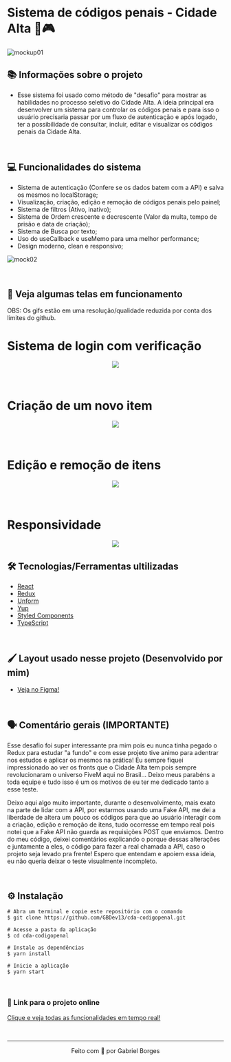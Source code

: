 # Sistema de códigos penais - Cidade Alta 💛🎮

![mockup01](https://user-images.githubusercontent.com/71772559/117219254-4a3eba00-addb-11eb-8bc9-7d2b6e41acf6.png)

## 📚 Informações sobre o projeto

* Esse sistema foi usado como método de "desafio" para mostrar as habilidades no processo seletivo do Cidade Alta. A ideia principal era desenvolver um sistema para controlar os códigos penais e para isso o usuário precisaria passar por um fluxo de autenticação e após logado, ter a possibilidade de consultar, incluir, editar e visualizar os códigos penais da Cidade Alta.

&nbsp;

## 💻 Funcionalidades do sistema

* Sistema de autenticação (Confere se os dados batem com a API) e salva os mesmos no localStorage;
* Visualização, criação, edição e remoção de códigos penais pelo painel;
* Sistema de filtros (Ativo, inativo);
* Sistema de Ordem crescente e decrescente (Valor da multa, tempo de prisão e data de criação);
* Sistema de Busca por texto;
* Uso do useCallback e useMemo para uma melhor performance;
* Design moderno, clean e responsivo;


![mock02](https://user-images.githubusercontent.com/71772559/117219857-7c9ce700-addc-11eb-862c-2132da7f72e6.png)

&nbsp;

## 🚀 Veja algumas telas em funcionamento

OBS: Os gifs estão em uma resolução/qualidade reduzida por conta dos limites do github.

# Sistema de login com verificação

<p align="center">
  <img src="https://user-images.githubusercontent.com/71772559/117221336-71978600-addf-11eb-84dc-ee61bcdfb8e5.gif" />
</p>

&nbsp;

# Criação de um novo item

<p align="center">
  <img src="https://user-images.githubusercontent.com/71772559/117219983-bbcb3800-addc-11eb-8baf-8271e7df3e9d.gif" />
</p>

&nbsp;

# Edição e remoção de itens

<p align="center">
  <img src="https://user-images.githubusercontent.com/71772559/117220127-0056d380-addd-11eb-9ebd-d376ee957d60.gif" />
</p>

&nbsp;

# Responsividade

<p align="center">
  <img src="https://user-images.githubusercontent.com/71772559/117220258-3d22ca80-addd-11eb-9617-68e81e12cb99.gif" />
</p>

## 🛠️ Tecnologias/Ferramentas ultilizadas

* [React](https://pt-br.reactjs.org/E)
* [Redux](https://redux.js.org/)
* [Unform](https://unform.dev/)
* [Yup](https://github.com/jquense/yup)
* [Styled Components](https://styled-components.com/)
* [TypeScript](https://www.typescriptlang.org/)

&nbsp;

## 🖌️ Layout usado nesse projeto (Desenvolvido por mim)
* [Veja no Figma!](https://www.figma.com/file/jkXPoD7HU8NHdcMd4ZrGnn/Desafio-CDA?node-id=0%3A1)

&nbsp;

## 🗣 Comentário gerais (IMPORTANTE)
Esse desafio foi super interessante pra mim pois eu nunca tinha pegado o Redux para estudar "a fundo" e com esse projeto tive animo para adentrar nos estudos e aplicar os mesmos na prática! Eu sempre fiquei impressionado ao ver os fronts que o Cidade Alta tem pois sempre revolucionaram o universo FiveM aqui no Brasil... Deixo meus parabéns a toda equipe e tudo isso é um os motivos de eu ter me dedicado tanto a esse teste.

Deixo aqui algo muito importante, durante o desenvolvimento, mais exato na parte de lidar com a API, por estarmos usando uma Fake API, me dei a liberdade de altera um pouco os códigos para que ao usuário interagir com a criação, edição e remoção de itens, tudo ocorresse em tempo real pois notei que a Fake API não guarda as requisições POST que enviamos. Dentro do meu código, deixei comentários explicando o porque dessas alterações e juntamente a eles, o código para fazer a real chamada a API, caso o projeto seja levado pra frente! Espero que entendam e apoiem essa ideia, eu não queria deixar o teste visualmente incompleto.


&nbsp;

## ⚙️ Instalação
```
# Abra um terminal e copie este repositório com o comando
$ git clone https://github.com/GBDev13/cda-codigopenal.git
```

```
# Acesse a pasta da aplicação
$ cd cda-codigopenal

# Instale as dependências
$ yarn install

# Inicie a aplicação
$ yarn start

```

&nbsp;

### 🔗 Link para o projeto online


[Clique e veja todas as funcionalidades em tempo real!](https://cda-codigopenal.vercel.app/)

&nbsp;

---

<p align="center">Feito com 💙 por Gabriel Borges</p>


